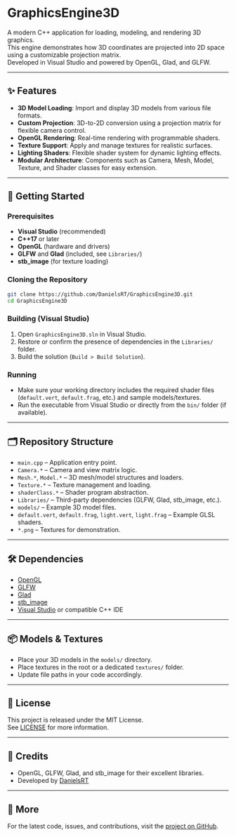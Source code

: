 # GraphicsEngine3D

A modern C++ application for loading, modeling, and rendering 3D graphics.  
This engine demonstrates how 3D coordinates are projected into 2D space using a customizable projection matrix.  
Developed in Visual Studio and powered by OpenGL, Glad, and GLFW.

---

## ✨ Features

- **3D Model Loading**: Import and display 3D models from various file formats.
- **Custom Projection**: 3D-to-2D conversion using a projection matrix for flexible camera control.
- **OpenGL Rendering**: Real-time rendering with programmable shaders.
- **Texture Support**: Apply and manage textures for realistic surfaces.
- **Lighting Shaders**: Flexible shader system for dynamic lighting effects.
- **Modular Architecture**: Components such as Camera, Mesh, Model, Texture, and Shader classes for easy extension.

---

## 🚀 Getting Started

### Prerequisites

- **Visual Studio** (recommended)
- **C++17** or later
- **OpenGL** (hardware and drivers)
- **GLFW** and **Glad** (included, see `Libraries/`)
- **stb_image** (for texture loading)

### Cloning the Repository

```bash
git clone https://github.com/DanielsRT/GraphicsEngine3D.git
cd GraphicsEngine3D
```

### Building (Visual Studio)

1. Open `GraphicsEngine3D.sln` in Visual Studio.
2. Restore or confirm the presence of dependencies in the `Libraries/` folder.
3. Build the solution (`Build > Build Solution`).

### Running

- Make sure your working directory includes the required shader files (`default.vert`, `default.frag`, etc.) and sample models/textures.
- Run the executable from Visual Studio or directly from the `bin/` folder (if available).

---

## 🗂️ Repository Structure

- `main.cpp` – Application entry point.
- `Camera.*` – Camera and view matrix logic.
- `Mesh.*`, `Model.*` – 3D mesh/model structures and loaders.
- `Texture.*` – Texture management and loading.
- `shaderClass.*` – Shader program abstraction.
- `Libraries/` – Third-party dependencies (GLFW, Glad, stb_image, etc.).
- `models/` – Example 3D model files.
- `default.vert`, `default.frag`, `light.vert`, `light.frag` – Example GLSL shaders.
- `*.png` – Textures for demonstration.

---

## 🛠️ Dependencies

- [OpenGL](https://www.opengl.org/)
- [GLFW](https://www.glfw.org/)
- [Glad](https://glad.dav1d.de/)
- [stb_image](https://github.com/nothings/stb)
- [Visual Studio](https://visualstudio.microsoft.com/) or compatible C++ IDE

---

## 📦 Models & Textures

- Place your 3D models in the `models/` directory.
- Place textures in the root or a dedicated `textures/` folder.
- Update file paths in your code accordingly.

---

## 📄 License

This project is released under the MIT License.  
See [LICENSE](LICENSE) for more information.

---

## 🙏 Credits

- OpenGL, GLFW, Glad, and stb_image for their excellent libraries.
- Developed by [DanielsRT](https://github.com/DanielsRT)

---

## 🔗 More

For the latest code, issues, and contributions, visit the [project on GitHub](https://github.com/DanielsRT/GraphicsEngine3D).
